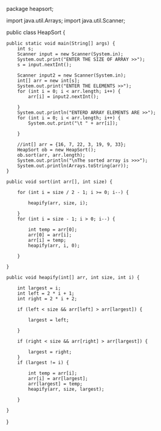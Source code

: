 package heapsort;

import java.util.Arrays;
import java.util.Scanner;

public class HeapSort {

    public static void main(String[] args) {
        int s;
        Scanner input = new Scanner(System.in);
        System.out.print("ENTER THE SIZE OF ARRAY >>");
        s = input.nextInt();

        Scanner input2 = new Scanner(System.in);
        int[] arr = new int[s];
        System.out.print("ENTER THE ELEMENTS >>");
        for (int i = 0; i < arr.length; i++) {
            arr[i] = input2.nextInt();

        }
        System.out.println("ENTERD ARRAY ELEMENTS ARE >>");
        for (int i = 0; i < arr.length; i++) {
            System.out.print("\t " + arr[i]);

        }

        //int[] arr = {16, 7, 22, 3, 19, 9, 33};
        HeapSort ob = new HeapSort();
        ob.sort(arr, arr.length);
        System.out.println("\nThe sorted array is >>>");
        System.out.println(Arrays.toString(arr));
    }

    public void sort(int arr[], int size) {

        for (int i = size / 2 - 1; i >= 0; i--) {

            heapify(arr, size, i);

        }
        for (int i = size - 1; i > 0; i--) {

            int temp = arr[0];
            arr[0] = arr[i];
            arr[i] = temp;
            heapify(arr, i, 0);

        }

    }

    public void heapify(int[] arr, int size, int i) {

        int largest = i;
        int left = 2 * i + 1;
        int right = 2 * i + 2;

        if (left < size && arr[left] > arr[largest]) {

            largest = left;

        }

        if (right < size && arr[right] > arr[largest]) {

            largest = right;
        }
        if (largest != i) {

            int temp = arr[i];
            arr[i] = arr[largest];
            arr[largest] = temp;
            heapify(arr, size, largest);

        }

    }

}
